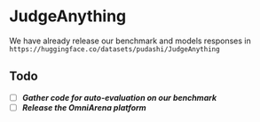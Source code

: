 # JudgeAnything
We have already release our benchmark and models responses in `https://huggingface.co/datasets/pudashi/JudgeAnything`

## Todo
- [ ] ___Gather code for auto-evaluation on our benchmark___
- [ ] ___Release the OmniArena platform___